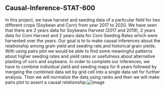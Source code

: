 ## Causal-Inference-STAT-600

In this project, we have harvest and seeding data of a particular field for two different crops (Soybean and Corn) from year 2017 to 2020. We have seen that there are 2 years data for Soybeans Harvest (2017 and 2019), 2 years data for Corn Harvest and 2 years data for Corn Seeding Rates which were harvested over the years. Our goal is to to make causal inferences about the relationship among grain yield and seeding rate,and historical grain yields. With using pairs plot we would be able to find some meaningful patterns about higher seeding rates and yield rates or usefulness about alternative planting of corn and soybeans. In order to complete our inferences, we have to combine individual yield and seeding maps for 6 years followed by mergeing the combined data set by grid cell into a single data set for further analysis. Then we will normalize the data using ranks and then we will make pairs plot to assert a causal relationship.![image](https://user-images.githubusercontent.com/64025349/147315358-36f407c4-f6a9-49ad-a83d-c1146c381027.png)
